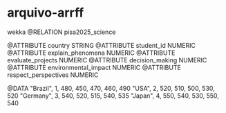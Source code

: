 # arquivo-arrff
wekka
 @RELATION pisa2025_science

@ATTRIBUTE country STRING
@ATTRIBUTE student_id NUMERIC
@ATTRIBUTE explain_phenomena NUMERIC
@ATTRIBUTE evaluate_projects NUMERIC
@ATTRIBUTE decision_making NUMERIC
@ATTRIBUTE environmental_impact NUMERIC
@ATTRIBUTE respect_perspectives NUMERIC

@DATA
"Brazil", 1, 480, 450, 470, 460, 490
"USA", 2, 520, 510, 500, 530, 520
"Germany", 3, 540, 520, 515, 540, 535
"Japan", 4, 550, 540, 530, 550, 540

